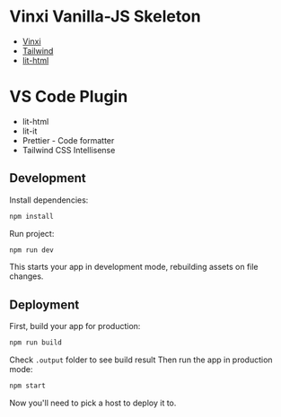 # Vinxi Vanilla-JS Skeleton

- [Vinxi](https://vinxi.vercel.app)
- [Tailwind](https://tailwindcss.com)
- [lit-html](https://lit.dev/docs/libraries/standalone-templates)

# VS Code Plugin

- lit-html
- lit-it
- Prettier - Code formatter
- Tailwind CSS Intellisense

## Development

<!-- Copy `.env` file from `/deploy/overlays/dev` to the `root project` -->

Install dependencies:

```sh
npm install
```

Run project:

```sh
npm run dev
```

This starts your app in development mode, rebuilding assets on file changes.

## Deployment

First, build your app for production:

```sh
npm run build
```

Check `.output` folder to see build result
Then run the app in production mode:

```sh
npm start
```

Now you'll need to pick a host to deploy it to.

